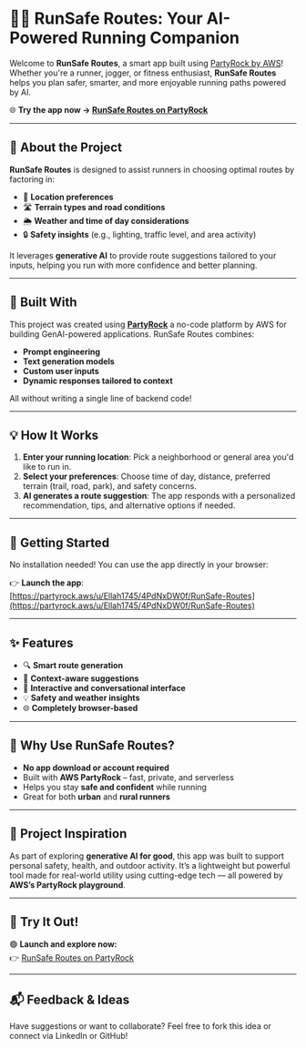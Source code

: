 # 🏃‍♀️ RunSafe Routes: Your AI-Powered Running Companion

Welcome to **RunSafe Routes**, a smart app built using [PartyRock by AWS](https://partyrock.aws)! Whether you're a runner, jogger, or fitness enthusiast, **RunSafe Routes** helps you plan safer, smarter, and more enjoyable running paths powered by AI.

🌐 **Try the app now → [RunSafe Routes on PartyRock](https://partyrock.aws/u/Ellah1745/4PdNxDW0f/RunSafe-Routes)**

---

## 🚀 About the Project

**RunSafe Routes** is designed to assist runners in choosing optimal routes by factoring in:

- 📍 **Location preferences**  
- 🛣️ **Terrain types and road conditions**  
- 🌦️ **Weather and time of day considerations**  
- 🔒 **Safety insights** (e.g., lighting, traffic level, and area activity)

It leverages **generative AI** to provide route suggestions tailored to your inputs, helping you run with more confidence and better planning.

---

## 🧠 Built With

This project was created using **[PartyRock](https://partyrock.aws/)**  a no-code platform by AWS for building GenAI-powered applications. RunSafe Routes combines:

- **Prompt engineering**  
- **Text generation models**  
- **Custom user inputs**  
- **Dynamic responses tailored to context**

All without writing a single line of backend code!

---

## 💡 How It Works

1. **Enter your running location**: Pick a neighborhood or general area you'd like to run in.
2. **Select your preferences**: Choose time of day, distance, preferred terrain (trail, road, park), and safety concerns.
3. **AI generates a route suggestion**: The app responds with a personalized recommendation, tips, and alternative options if needed.

---

## 🏁 Getting Started

No installation needed! You can use the app directly in your browser:

👉 **Launch the app**: [https://partyrock.aws/u/Ellah1745/4PdNxDW0f/RunSafe-Routes](https://partyrock.aws/u/Ellah1745/4PdNxDW0f/RunSafe-Routes)

---

## ✨ Features

- 🔍 **Smart route generation**
- 🧭 **Context-aware suggestions**
- 💬 **Interactive and conversational interface**
- 💡 **Safety and weather insights**
- 🌐 **Completely browser-based**

---

## 📌 Why Use RunSafe Routes?

- **No app download or account required**  
- Built with **AWS PartyRock** – fast, private, and serverless  
- Helps you stay **safe and confident** while running  
- Great for both **urban** and **rural runners**

---

## 🧩 Project Inspiration

As part of exploring **generative AI for good**, this app was built to support personal safety, health, and outdoor activity. It’s a lightweight but powerful tool made for real-world utility using cutting-edge tech — all powered by **AWS’s PartyRock playground**.

---

## 🙌 Try It Out!

🟢 **Launch and explore now:**  
👉 [RunSafe Routes on PartyRock](https://partyrock.aws/u/Ellah1745/4PdNxDW0f/RunSafe-Routes)

---

## 📬 Feedback & Ideas

Have suggestions or want to collaborate? Feel free to fork this idea or connect via LinkedIn or GitHub!
